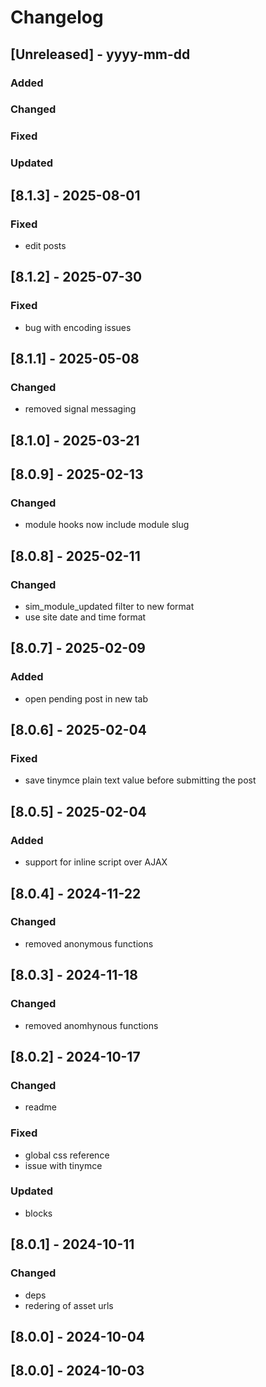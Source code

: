 # Changelog
## [Unreleased] - yyyy-mm-dd

### Added

### Changed

### Fixed

### Updated

## [8.1.3] - 2025-08-01


### Fixed
- edit posts

## [8.1.2] - 2025-07-30


### Fixed
- bug with encoding issues

## [8.1.1] - 2025-05-08


### Changed
- removed signal messaging

## [8.1.0] - 2025-03-21


## [8.0.9] - 2025-02-13


### Changed
- module hooks now include module slug

## [8.0.8] - 2025-02-11


### Changed
- sim_module_updated filter to new format
- use site date and time format

## [8.0.7] - 2025-02-09


### Added
- open pending post in new tab

## [8.0.6] - 2025-02-04


### Fixed
- save tinymce plain text value before submitting the post

## [8.0.5] - 2025-02-04


### Added
- support for inline script over AJAX

## [8.0.4] - 2024-11-22


### Changed
- removed anonymous functions

## [8.0.3] - 2024-11-18


### Changed
- removed anomhynous functions

## [8.0.2] - 2024-10-17


### Changed
- readme

### Fixed
- global css reference
- issue with tinymce

### Updated
- blocks

## [8.0.1] - 2024-10-11


### Changed
- deps
- redering of asset urls

## [8.0.0] - 2024-10-04


## [8.0.0] - 2024-10-03
